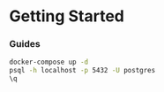 # Getting Started

### Guides

```bash
docker-compose up -d
psql -h localhost -p 5432 -U postgres
\q
```
